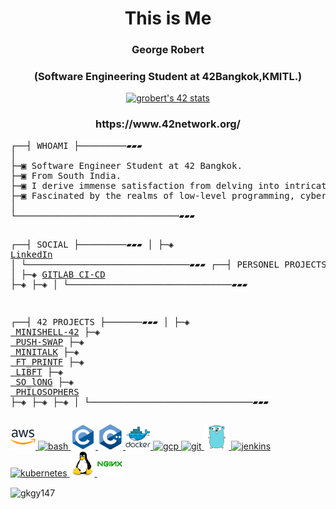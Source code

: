 <h1 align="center">This is Me </h1>
<h3 align="center">George Robert</h3>
<h3 align="center"> (Software Engineering Student at 42Bangkok,KMITL.) </h3>

<p align="center">
<a href="https://github.com/JaeSeoKim/badge42"><img src="https://badge42.vercel.app/api/v2/cli6vkt6v002508l1qxqc2fdg/stats?cursusId=21&coalitionId=209" alt="grobert's 42 stats" /></a>
<h3 align="center"> https://www.42network.org/  </h3>
</p>
<pre>
┌──┤ WHOAMI ├─────────▰▰▰
│
├─▣ Software Engineer Student at 42 Bangkok.
├─▣ From South India.
├─▣ I derive immense satisfaction from delving into intricate challenges and striving to discover the most streamlined and effective resolution.
├─▣ Fascinated by the realms of low-level programming, cybersecurity, DevOps, networking, cloud computing, and artificial intelligence, these domains captivate my curiosity.
│
└───────────────────────────────▰▰▰

┌──┤ SOCIAL ├─────────▰▰▰
│
├─◈ <a href="https://www.linkedin.com/in/george-robert-02a9601b0/">LinkedIn</a>
│
└───────────────────────────────▰▰▰
┌──┤ PERSONEL PROJECTS ├───────▰▰▰
│
├─◈  <a href="https://github.com/gkgy147/Gitlab_ci-cd">GITLAB CI-CD</a>
├─◈ 
├─◈ 
│
└───────────────────────────────▰▰▰

┌──┤ 42 PROJECTS ├───────▰▰▰
│
├─◈ <a href="https://github.com/gkgy147/Minishell42"> MINISHELL-42</a>
├─◈ <a href="https://github.com/gkgy147/Push_Swap"> PUSH-SWAP</a>
├─◈ <a href="https://github.com/gkgy147/minitalk-42"> MINITALK</a>
├─◈ <a href="https://github.com/gkgy147/ft_printf"> FT_PRINTF</a>
├─◈ <a href="https://github.com/gkgy147/Libft" > LIBFT</a>
├─◈ <a href="https://github.com/gkgy147/So_long42" > SO_lONG</a>
├─◈ <a href="https://github.com/gkgy147/Philosophers42" > PHILOSOPHERS</a>
├─◈ 
├─◈
├─◈
│
└───────────────────────────────▰▰▰
</pre>
<p align="left"> <a href="https://aws.amazon.com" target="_blank" rel="noreferrer"> <img src="https://raw.githubusercontent.com/devicons/devicon/master/icons/amazonwebservices/amazonwebservices-original-wordmark.svg" alt="aws" width="40" height="40"/> </a> <a href="https://www.gnu.org/software/bash/" target="_blank" rel="noreferrer"> <img src="https://www.vectorlogo.zone/logos/gnu_bash/gnu_bash-icon.svg" alt="bash" width="40" height="40"/> </a> <a href="https://www.cprogramming.com/" target="_blank" rel="noreferrer"> <img src="https://raw.githubusercontent.com/devicons/devicon/master/icons/c/c-original.svg" alt="c" width="40" height="40"/> </a> <a href="https://www.w3schools.com/cpp/" target="_blank" rel="noreferrer"> <img src="https://raw.githubusercontent.com/devicons/devicon/master/icons/cplusplus/cplusplus-original.svg" alt="cplusplus" width="40" height="40"/> </a> <a href="https://www.docker.com/" target="_blank" rel="noreferrer"> <img src="https://raw.githubusercontent.com/devicons/devicon/master/icons/docker/docker-original-wordmark.svg" alt="docker" width="40" height="40"/> </a> <a href="https://cloud.google.com" target="_blank" rel="noreferrer"> <img src="https://www.vectorlogo.zone/logos/google_cloud/google_cloud-icon.svg" alt="gcp" width="40" height="40"/> </a> <a href="https://git-scm.com/" target="_blank" rel="noreferrer"> <img src="https://www.vectorlogo.zone/logos/git-scm/git-scm-icon.svg" alt="git" width="40" height="40"/> </a> <a href="https://golang.org" target="_blank" rel="noreferrer"> <img src="https://raw.githubusercontent.com/devicons/devicon/master/icons/go/go-original.svg" alt="go" width="40" height="40"/> </a> <a href="https://www.jenkins.io" target="_blank" rel="noreferrer"> <img src="https://www.vectorlogo.zone/logos/jenkins/jenkins-icon.svg" alt="jenkins" width="40" height="40"/> </a> <a href="https://kubernetes.io" target="_blank" rel="noreferrer"> <img src="https://www.vectorlogo.zone/logos/kubernetes/kubernetes-icon.svg" alt="kubernetes" width="40" height="40"/> </a> <a href="https://www.linux.org/" target="_blank" rel="noreferrer"> <img src="https://raw.githubusercontent.com/devicons/devicon/master/icons/linux/linux-original.svg" alt="linux" width="40" height="40"/> </a> <a href="https://www.nginx.com" target="_blank" rel="noreferrer"> <img src="https://raw.githubusercontent.com/devicons/devicon/master/icons/nginx/nginx-original.svg" alt="nginx" width="40" height="40"/> </a> </p>

<p><img align="center" src="https://github-readme-stats.vercel.app/api/top-langs?username=gkgy147&show_icons=true&locale=en&layout=compact" alt="gkgy147" /></p>
